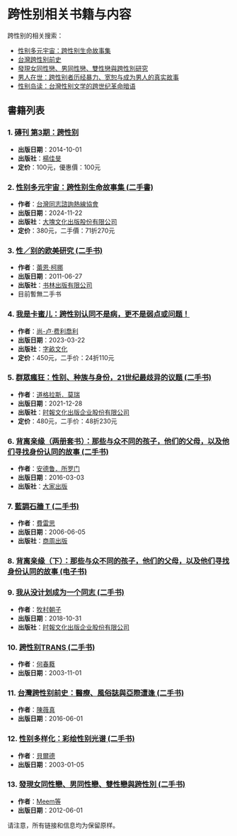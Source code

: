 # 跨性别相关书籍与内容

跨性别的相关搜索： 
- [性别多元宇宙：跨性别生命故事集](https://www.taaze.tw/rwd_searchResult.html?keyType%5B%5D=0&keyword%5B%5D=%E6%80%A7%E5%88%A5%E5%A4%9A%E5%85%83%E5%AE%87%E5%AE%99%EF%BC%9A%E8%B7%A8%E6%80%A7%E5%88%A5%E7%94%9F%E5%91%BD%E6%95%85%E4%BA%8B%E9%9B%86) 
- [台灣跨性别前史](https://www.taaze.tw/rwd_searchResult.html?keyType%5B%5D=0&keyword%5B%5D=%E5%8F%B0%E7%81%A3%E8%B7%A8%E6%80%A7%E5%88%A5%E5%89%8D%E5%8F%B2) 
- [發現女同性戀、男同性戀、雙性戀與跨性別研究](https://www.taaze.tw/rwd_searchResult.html?keyType%5B%5D=0&keyword%5B%5D=%E7%99%BC%E7%8F%BE%E5%A5%B3%E5%90%8C%E6%80%A7%E6%88%80%E3%80%81%E7%94%B7%E5%90%8C%E6%80%A7%E6%88%80%E3%80%81%E9%9B%99%E6%80%A7%E6%88%80%E8%88%87%E8%B7%A8%E6%80%A7%E5%88%A5%E7%A0%94%E7%A9%B6) 
- [男人在世：跨性别者历经暴力、宽恕与成为男人的真实故事](https://www.taaze.tw/rwd_searchResult.html?keyType%5B%5D=0&keyword%5B%5D=%E7%94%B7%E4%BA%BA%E5%9C%A8%E4%B8%96%EF%BC%9A%E8%B7%A8%E6%80%A7%E5%88%A5%E8%80%85%E6%AD%B7%E7%B6%93%E6%9A%B4%E5%8A%9B%E3%80%81%E5%AF%AC%E6%81%95%E8%88%87%E6%88%90%E7%82%BA%E7%94%B7%E4%BA%BA%E7%9A%84%E7%9C%9F%E5%AF%A6%E6%95%85%E4%BA%8B) 
- [性别岛读：台灣性别文学的跨世纪革命暗语](https://www.taaze.tw/rwd_searchResult.html?keyType%5B%5D=0&keyword%5B%5D=%E6%80%A7%E5%88%A5%E5%B3%B6%E8%AE%80%EF%BC%9A%E8%87%BA%E7%81%A3%E6%80%A7%E5%88%A5%E6%96%87%E5%AD%B8%E7%9A%84%E8%B7%A8%E4%B8%96%E7%B4%80%E9%9D%A9%E5%91%BD%E6%9A%97%E8%AA%9E)

## 書籍列表

### 1. [磚刊 第3期：跨性别](https://www.taaze.tw/products/21100027973.html)
- **出版日期**：2014-10-01
- **出版社**：[楊佳旻](https://www.taaze.tw/rwd_searchResult.html?keyType%5B%5D=3&keyword%5B%5D=楊佳旻)
- **定价**：100元，優惠價：100元

### 2. [性别多元宇宙：跨性别生命故事集 (二手書)](https://www.taaze.tw/usedList.html?oid=11101051275)
- **作者**：[台灣同志諮詢熱線協會](https://www.taaze.tw/rwd_searchResult.html?keyType%5B%5D=2&keyword%5B%5D=%E5%8F%B0%E7%81%A3%E5%90%8C%E5%BF%97%E8%AB%AE%E8%A9%A2%E7%86%B1%E7%B7%9A%E5%8D%94%E6%9C%83)
- **出版日期**：2024-11-22
- **出版社**：[大塊文化出版股份有限公司](https://www.taaze.tw/rwd_searchResult.html?keyType%5B%5D=3&keyword%5B%5D=大塊文化出版股份有限公司)
- **定价**：380元，二手價：71折270元

### 3. [性／别的欧美研究 (二手书)](https://www.taaze.tw/usedList.html?oid=11100566857)
- **作者**：[蕾恩‧柯挪](https://www.taaze.tw/rwd_searchResult.html?keyType%5B%5D=2&keyword%5B%5D=%E8%95%BE%E6%81%A9%E2%80%A7%E6%9F%AF%E6%8C%AA)
- **出版日期**：2011-06-27
- **出版社**：[书林出版有限公司](https://www.taaze.tw/rwd_searchResult.html?keyType%5B%5D=3&keyword%5B%5D=书林出版有限公司)
- 目前暫無二手书

### 4. [我是卡蜜儿：跨性别认同不是病，更不是弱点或问题！](https://www.taaze.tw/usedList.html?oid=11101005272)
- **作者**：[尚-卢‧费利喬利](https://www.taaze.tw/rwd_searchResult.html?keyType%5B%5D=2&keyword%5B%5D=%E5%B0%9A-%E7%9B%A7%E2%80%A7%E8%B2%BB%E5%88%A9%E5%96%AC%E5%88%A9)
- **出版日期**：2023-03-22
- **出版社**：[字畝文化](https://www.taaze.tw/rwd_searchResult.html?keyType%5B%5D=3&keyword%5B%5D=字畝文化)
- **定价**：450元，二手价：24折110元

### 5. [群眾瘋狂：性别、种族与身份，21世纪最歧异的议题 (二手书)](https://www.taaze.tw/usedList.html?oid=11100971472)
- **作者**：[道格拉斯．莫瑞](https://www.taaze.tw/rwd_searchResult.html?keyType%5B%5D=2&keyword%5B%5D=%E9%81%93%E6%A0%BC%E6%8B%89%E6%96%AF%EF%BC%8E%E8%8E%AB%E7%91%9E)
- **出版日期**：2021-12-28
- **出版社**：[时報文化出版企业股份有限公司](https://www.taaze.tw/rwd_searchResult.html?keyType%5B%5D=3&keyword%5B%5D=時報文化出版企業股份有限公司)
- **定价**：480元，二手价：48折230元

### 6. [背离亲缘（两册套书）：那些与众不同的孩子，他们的父母，以及他们寻找身份认同的故事 (二手书)](https://www.taaze.tw/usedList.html?oid=11100776122)
- **作者**：[安德鲁．所罗门](https://www.taaze.tw/rwd_searchResult.html?keyType%5B%5D=2&keyword%5B%5D=%E5%AE%89%E5%BE%B7%E9%AD%AF%EF%BC%8E%E6%89%80%E7%BE%85%E9%96%80)
- **出版日期**：2016-03-03
- **出版社**：[大家出版](https://www.taaze.tw/rwd_searchResult.html?keyType%5B%5D=3&keyword%5B%5D=大家出版)

### 7. [藍調石牆 T (二手书)](https://www.taaze.tw/usedList.html?oid=11100154063)
- **作者**：[費雷思](https://www.taaze.tw/rwd_searchResult.html?keyType%5B%5D=2&keyword%5B%5D=%E8%B2%BB%E9%9B%B7%E6%80%9D)
- **出版日期**：2006-06-05
- **出版社**：[商周出版](https://www.taaze.tw/rwd_searchResult.html?keyType%5B%5D=3&keyword%5B%5D=商周出版)

### 8. [背离亲缘（下）：那些与众不同的孩子，他们的父母，以及他们寻找身份认同的故事 (电子书)](https://www.taaze.tw/products/14100016319.html)

### 9. [我从没计划成为一个同志 (二手书)](https://www.taaze.tw/usedList.html?oid=11100858664)
- **作者**：[牧村朝子](https://www.taaze.tw/rwd_searchResult.html?keyType%5B%5D=2&keyword%5B%5D=%E7%89%A7%E6%9D%91%E6%9C%9D%E5%AD%90)
- **出版日期**：2018-10-31
- **出版社**：[时報文化出版企业股份有限公司](https://www.taaze.tw/rwd_searchResult.html?keyType%5B%5D=3&keyword%5B%5D=時報文化出版企業股份有限公司)

### 10. [跨性别TRANS (二手书)](https://www.taaze.tw/usedList.html?oid=11100502885)
- **作者**：[何春蕤](https://www.taaze.tw/rwd_searchResult.html?keyType%5B%5D=2&keyword%5B%5D=%E4%BD%95%E6%98%A5%E8%95%A4)
- **出版日期**：2003-11-01

### 11. [台灣跨性别前史：醫療、風俗誌與亞際遭逢 (二手书)](https://www.taaze.tw/usedList.html?oid=11100785514)
- **作者**：[陳薇真](https://www.taaze.tw/rwd_searchResult.html?keyType%5B%5D=2&keyword%5B%5D=%E9%99%B3%E8%96%87%E7%9C%9F)
- **出版日期**：2016-06-01

### 12. [性别多样化：彩绘性别光谱 (二手书)](https://www.taaze.tw/usedList.html?oid=11100215668)
- **作者**：[貝爾德](https://www.taaze.tw/rwd_searchResult.html?keyType%5B%5D=2&keyword%5B%5D=%E8%B2%9D%E7%88%BE%E5%BE%B7)
- **出版日期**：2003-01-05

### 13. [發現女同性戀、男同性戀、雙性戀與跨性別 (二手书)](https://www.taaze.tw/usedList.html?oid=11100689232)
- **作者**：[Meem等](https://www.taaze.tw/rwd_searchResult.html?keyType%5B%5D=2&keyword%5B%5D=Meem%E7%AD%89)
- **出版日期**：2012-06-01

请注意，所有链接和信息均为保留原样。